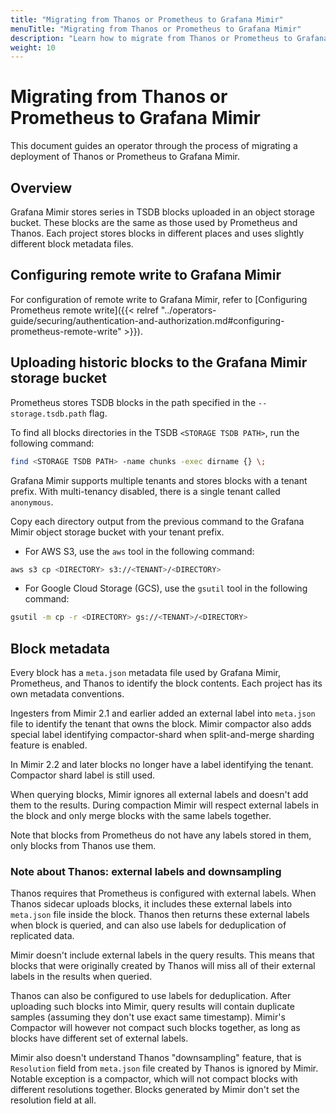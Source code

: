 ```yaml
---
title: "Migrating from Thanos or Prometheus to Grafana Mimir"
menuTitle: "Migrating from Thanos or Prometheus to Grafana Mimir"
description: "Learn how to migrate from Thanos or Prometheus to Grafana Mimir."
weight: 10
---
```


# Migrating from Thanos or Prometheus to Grafana Mimir

This document guides an operator through the process of migrating a deployment of Thanos or Prometheus to Grafana Mimir.

## Overview

Grafana Mimir stores series in TSDB blocks uploaded in an object storage bucket.
These blocks are the same as those used by Prometheus and Thanos.
Each project stores blocks in different places and uses slightly different block metadata files.

## Configuring remote write to Grafana Mimir

For configuration of remote write to Grafana Mimir, refer to [Configuring Prometheus remote write]({{< relref "../operators-guide/securing/authentication-and-authorization.md#configuring-prometheus-remote-write" >}}).

## Uploading historic blocks to the Grafana Mimir storage bucket

Prometheus stores TSDB blocks in the path specified in the `--storage.tsdb.path` flag.

To find all blocks directories in the TSDB `<STORAGE TSDB PATH>`, run the following command:

```bash
find <STORAGE TSDB PATH> -name chunks -exec dirname {} \;
```

Grafana Mimir supports multiple tenants and stores blocks with a tenant prefix.
With multi-tenancy disabled, there is a single tenant called `anonymous`.

Copy each directory output from the previous command to the Grafana Mimir object storage bucket with
your tenant prefix.

- For AWS S3, use the `aws` tool in the following command:

```bash
aws s3 cp <DIRECTORY> s3://<TENANT>/<DIRECTORY>
```

- For Google Cloud Storage (GCS), use the `gsutil` tool in the following command:

```bash
gsutil -m cp -r <DIRECTORY> gs://<TENANT>/<DIRECTORY>
```

## Block metadata

Every block has a `meta.json` metadata file used by Grafana Mimir, Prometheus, and Thanos to identify the block contents.
Each project has its own metadata conventions.

Ingesters from Mimir 2.1 and earlier added an external label into `meta.json` file to identify the tenant that owns the block.
Mimir compactor also adds special label identifying compactor-shard when split-and-merge sharding feature is enabled.

In Mimir 2.2 and later blocks no longer have a label identifying the tenant. Compactor shard label is still used.

When querying blocks, Mimir ignores all external labels and doesn't add them to the results.
During compaction Mimir will respect external labels in the block and only merge blocks with the same labels together.

Note that blocks from Prometheus do not have any labels stored in them, only blocks from Thanos use them.

### Note about Thanos: external labels and downsampling

Thanos requires that Prometheus is configured with external labels.
When Thanos sidecar uploads blocks, it includes these external labels into `meta.json` file inside the block.
Thanos then returns these external labels when block is queried, and can also use labels for deduplication of replicated data.

Mimir doesn't include external labels in the query results.
This means that blocks that were originally created by Thanos will miss all of their external labels in the results when queried.

Thanos can also be configured to use labels for deduplication. After uploading such blocks into Mimir, query results will contain duplicate samples (assuming they don't use exact same timestamp).
Mimir's Compactor will however not compact such blocks together, as long as blocks have different set of external labels.

Mimir also doesn't understand Thanos "downsampling" feature, that is `Resolution` field from `meta.json` file created by Thanos is ignored by Mimir.
Notable exception is a compactor, which will not compact blocks with different resolutions together.
Blocks generated by Mimir don't set the resolution field at all.
